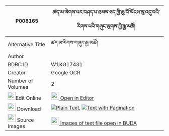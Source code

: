 |P008165|ཚད་མ་ལེགས་པར་བཤད་པ་ཐམས་ཅད་ཀྱི་ཆུ་བོ་ཡོངས་སུ་འདུ་བའི་རིགས་པའི་གཞུང་ལུགས་ཀྱི་རྒྱ་མཚོ། 
| --- | --- 
|Alternative Title |ཚད་མ་རིགས་གཞུང་རྒྱ་མཚོ།
|Author | 
|BDRC ID | W1KG17431
|Creator | Google OCR
|Number of Volumes| 2
|<img width="25" src="https://img.icons8.com/color/25/000000/edit-property.png">Edit Online| [<img width="25" src="https://avatars.githubusercontent.com/u/45091458?s=200&v=4"> Open in Editor](http://editor.openpecha.org/P008165)
|<img width="25" src="https://img.icons8.com/fluent/48/000000/download-2.png"/>  Download | [![](https://img.icons8.com/color/20/000000/txt.png)Plain Text](https://github.com/Openpecha/P008165/releases/tag/v271/tsema_rik_shyung_gyatso_plain_P008165.zip), [![](https://img.icons8.com/color/20/000000/txt.png)Text with Pagination](https://github.com/Openpecha/P008165/releases/download/v271/tsema_rik_shyung_gyatso_pages_P008165.zip)
|<img width="25" src="https://img.icons8.com/plasticine/100/000000/pictures-folder.png"/>  Source Images | [<img width="25" src="https://library.bdrc.io/icons/BUDA-small.svg"> Images of text file open in BUDA](https://library.bdrc.io/show/bdr:W1KG17431)

